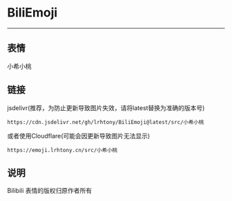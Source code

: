 # BiliEmoji
---
## 表情
小希小桃
## 链接
jsdelivr(推荐，为防止更新导致图片失效，请将latest替换为准确的版本号)
```
https://cdn.jsdelivr.net/gh/lrhtony/BiliEmoji@latest/src/小希小桃
```
或者使用Cloudflare(可能会因更新导致图片无法显示)
```
https://emoji.lrhtony.cn/src/小希小桃
```
## 说明
Bilibili 表情的版权归原作者所有
